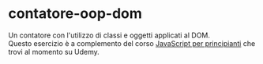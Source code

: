 # contatore-oop-dom
Un contatore con l'utilizzo di classi e oggetti applicati al DOM.<br> 
Questo esercizio è a complemento del corso <a href="https://www.udemy.com/course/introduzione-javascript-corso-principianti/?referralCode=8D303C67E68EBD867105">JavaScript per principianti</a> che trovi al momento su Udemy.
